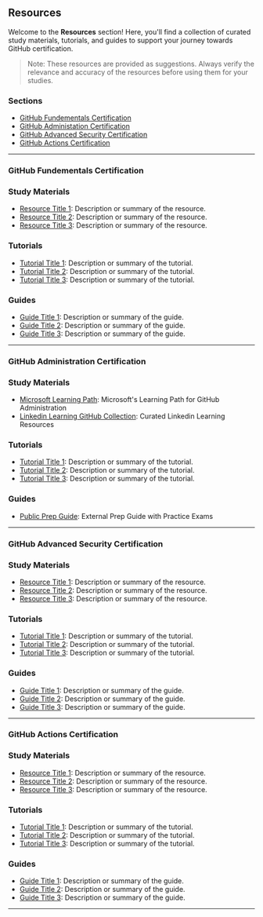 ## Resources

Welcome to the **Resources** section! 
Here, you'll find a collection of curated study materials, tutorials, and guides to support your journey towards GitHub certification.

> Note: These resources are provided as suggestions. Always verify the relevance and accuracy of the resources before using them for your studies.


### Sections

- [GitHub Fundementals Certification](#user-content-GitHub-Fundementals-Certification)
- [GitHub Administation Certification](#user-content-GitHub-Administration-Certification)
- [GitHub Advanced Security Certification](#user-content-GitHub-Advanced-Security-Certification)
- [GitHub Actions Certification](#user-content-GitHub-Actions-Certification)

----

### <a name="GitHub-Fundementals-Certification"></a> GitHub Fundementals Certification 

### Study Materials

- [Resource Title 1](link-to-resource-1): Description or summary of the resource.
- [Resource Title 2](link-to-resource-2): Description or summary of the resource.
- [Resource Title 3](link-to-resource-3): Description or summary of the resource.

### Tutorials

- [Tutorial Title 1](link-to-tutorial-1): Description or summary of the tutorial.
- [Tutorial Title 2](link-to-tutorial-2): Description or summary of the tutorial.
- [Tutorial Title 3](link-to-tutorial-3): Description or summary of the tutorial.

### Guides

- [Guide Title 1](link-to-guide-1): Description or summary of the guide.
- [Guide Title 2](link-to-guide-2): Description or summary of the guide.
- [Guide Title 3](link-to-guide-3): Description or summary of the guide.

----

### <a name="GitHub-Administration-Certification"></a> GitHub Administration Certification

### Study Materials

- [Microsoft Learning Path](https://learn.microsoft.com/en-us/users/githubtraining/collections/mom7u1gzjdxw03): Microsoft's Learning Path for GitHub Administration
- [Linkedin Learning GitHub Collection](https://www.linkedin.com/learning-login/share?account=3322&forceAccount=false&redirect=https%3A%2F%2Fwww.linkedin.com%2Flearning%2Fcollections%2F7085622970492039168%3Ftrk%3Dshare_collection_url%26shareId%3DadxbYWb6SH6JDq2EiJIikw%253D%253D): Curated Linkedin Learning Resources

### Tutorials

- [Tutorial Title 1](link-to-tutorial-1): Description or summary of the tutorial.
- [Tutorial Title 2](link-to-tutorial-2): Description or summary of the tutorial.
- [Tutorial Title 3](link-to-tutorial-3): Description or summary of the tutorial.

### Guides

- [Public Prep Guide](https://github.com/nolecram/github-certification-preparation-guide): External Prep Guide with Practice Exams

----

### <a name="GitHub-Advanced-Security-Certification"></a> GitHub Advanced Security Certification

### Study Materials

- [Resource Title 1](link-to-resource-1): Description or summary of the resource.
- [Resource Title 2](link-to-resource-2): Description or summary of the resource.
- [Resource Title 3](link-to-resource-3): Description or summary of the resource.

### Tutorials

- [Tutorial Title 1](link-to-tutorial-1): Description or summary of the tutorial.
- [Tutorial Title 2](link-to-tutorial-2): Description or summary of the tutorial.
- [Tutorial Title 3](link-to-tutorial-3): Description or summary of the tutorial.

### Guides

- [Guide Title 1](link-to-guide-1): Description or summary of the guide.
- [Guide Title 2](link-to-guide-2): Description or summary of the guide.
- [Guide Title 3](link-to-guide-3): Description or summary of the guide.

----

### <a name="GitHub-Actions-Certification"></a> GitHub Actions Certification

### Study Materials

- [Resource Title 1](link-to-resource-1): Description or summary of the resource.
- [Resource Title 2](link-to-resource-2): Description or summary of the resource.
- [Resource Title 3](link-to-resource-3): Description or summary of the resource.

### Tutorials

- [Tutorial Title 1](link-to-tutorial-1): Description or summary of the tutorial.
- [Tutorial Title 2](link-to-tutorial-2): Description or summary of the tutorial.
- [Tutorial Title 3](link-to-tutorial-3): Description or summary of the tutorial.

### Guides

- [Guide Title 1](link-to-guide-1): Description or summary of the guide.
- [Guide Title 2](link-to-guide-2): Description or summary of the guide.
- [Guide Title 3](link-to-guide-3): Description or summary of the guide.


----


